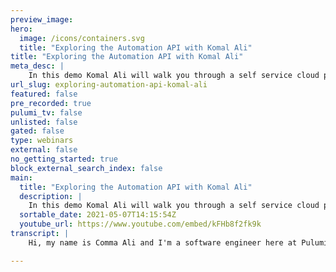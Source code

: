 ```yaml
---
preview_image:
hero:
  image: /icons/containers.svg
  title: "Exploring the Automation API with Komal Ali"
title: "Exploring the Automation API with Komal Ali"
meta_desc: |
    In this demo Komal Ali will walk you through a self service cloud platform built using Pulumi's Automation API. With just a few clicks Komal will p...
url_slug: exploring-automation-api-komal-ali
featured: false
pre_recorded: true
pulumi_tv: false
unlisted: false
gated: false
type: webinars
external: false
no_getting_started: true
block_external_search_index: false
main:
  title: "Exploring the Automation API with Komal Ali"
  description: |
    In this demo Komal Ali will walk you through a self service cloud platform built using Pulumi's Automation API. With just a few clicks Komal will provision a static website without ever having to write a line of code.  If you want to try the "platyform" yourself, here is the link to the Github repo: https://github.com/komalali/self-service-platyform  For more information read our blog here: https://www.pulumi.com/blog/pulumiup-automation-api-ga/
  sortable_date: 2021-05-07T14:15:54Z
  youtube_url: https://www.youtube.com/embed/kFHb8f2fk9k
transcript: |
    Hi, my name is Comma Ali and I'm a software engineer here at Pulumi today. I'm going to show you a few of the infinite possibilities unlocked by automation. API modern day platform, engineering teams are often in a position where they are bridging the divide between cloud providers and their internal customers. As a result, they often end up implementing their own internal infrastructure platforms where they set up cloud resources following internal and security best practices while exposing a user friendly interface so that their users can focus on what's important to them. Let's take a look at how we might implement something like this with Pulumi automation. API first, I'll show you how a user might interact with the platform and then we'll take a look at the code that the platform team would write to enable this experience on the left, I have my terminal and on the right, a web browser. First, we'll start up our application by running our flash run command with a few variables set. In practice, the code running in the terminal would be running on a back end server. Now, as the user, all I have to do is navigate to the to the website to access the portal. Welcome to Pulumi self-service infrastructure platform, a website that lets you deploy databases, virtual machines, VPC S or static websites. We'll take a closer look at static websites. Sweet. So we don't have any websites deployed. Let's go ahead and create one. We can pass in either a URL or the content that we type in ourselves. So I'm gonna just type in some content and we'll click create on the left. You'll see Pulumi, start running its update. It'll create a bucket, put an object inside that bucket, attach a policy to the bucket and then put out some outputs and we'll be back to the start. Sweet. Now, let's check out our website. Awesome. Looks like that worked. Let's go ahead and create another one this time. I'm just gonna pass in a URL because I already created this website once again on the left. You'll see Pulumi run its update. It's creating a new stack for my new website and it's running through the same process that I just described. All right, we're back. So let's take a look at the new website. We just made awesome it deployed, but I've definitely spelled some stuff wrong. So let's go ahead and fix that up. I'll click edit. You'll notice that the HTML is already there. So all I need to do is edit what needs to change. I'll hit update this time as Pulumi starts running the update you'll notice that Pulumi sees the difference in the content and it only updates the resource that is related to the change. In this case, the bucket object. You'll notice that the other three resources remain totally unchanged. All right. So let's make sure that that worked. We'll refresh the page. Awesome. That worked. So we don't really want this test website hanging around. So let's go ahead and delete that this time. You'll notice Pulumi deleting our resources and then as it updates, you'll see test disappear from the site directory on the right. So let's make sure that those resources were actually destroyed. So we'll go ahead and refresh this page four or four, not found no such bucket. Awesome. That means our resources were destroyed. There's also this view and console button that takes us directly to the Pulumi console. The console gives us access to all sorts of useful information about our stack. So for instance, you can see your outputs. In this case, you'll see that the outputs are the html and that's the html that we use to edit the content. And you'll also see the website URL which we use to create the links. You also see the configuration that the stack uses tags associated with the stack, all of the resources that go into making the stack as well as links to the cloud provider and all of the activity that the stack has seen. So in this case, we did our first update where we created the four resources and then the second update where we only updated the one bucket object cool. Now I'm gonna show you the code that goes into making this experience. So to create this, the platform team wrote a simple application using Python and flask. Within the application, we've registered handlers for each of the cloud components that we can deploy. If we take a closer look at one of those resources, you'll see crud handlers to create update list and delete each of the component resources. These handlers are implemented using Pulumi automation API automation A P allows us to write a normal Pulumi program to describe the desired state of our infrastructure either in line in this case in this function or externally. In this case, our program describes the desired state of our infrastructure including taking in an input, which is the content that we want to deploy to our website. We can then drive the deployments of the Pulumi program from our crowd handlers. So for example, to create the website, we create a stack using automation API, we then set some configuration values on that stack and then we run stack dot up. We wrap this code in a little bit of flash boiler plate to provide inputs from the web app and deliver error messages and outputs back to the user. A similar process applies for list update and delete handlers in just a couple of 100 lines of code. We've created a self service cloud infrastructure platform by building on top of Pulumi and Pulumi automation API. So this web app is just one example of how you could use automation API to create rich experiences on top of Pulumi. Now that your Pulumi code can be embedded within your application code, the possibilities are kind of endless. You could even create an Alexa app that you can narrate your html to and have it deployed to a website using Pulumi. I'm not suggesting that you do that. But now at least you have the option as a former data scientist. I love my Jupiter notebooks. So let's take a look at how we might run automation API within a Jupiter notebook. So I've got this notebook that I created here. Notebooks are great because you can write prose right alongside your code. And so all I have to do is run some cells and you can deploy your website from within your Jupiter notebook. And there are so many more things that you could do in the automation API examples, Rio, we've got examples of all sorts of stuff. We've got examples in each of our languages. I've done my demo in Python because I'm a big Python nerd. But we've got examples in each of the supported Pulumi languages. You could do a multi stack orchestration. So doing multiple stacks that are dependent on stack outputs like this example here, you can chain your deployment of your infrastructure with database migrations like this example here or you can build a totally custom cli that is specific to your domain and create a rich user experience on top of Pulumi like it like ploy, which is a cli that deploys local docker images to a Kubernetes cluster in the cloud. Hopefully, this demo has gotten you excited about all of the things that you can do with automation API and I can't wait to see what you all come up with. Thank you.

---
```

